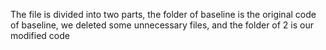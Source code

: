 The file is divided into two parts, the folder of baseline is the original code of baseline, we deleted some unnecessary files, and the folder of 2 is our modified code

